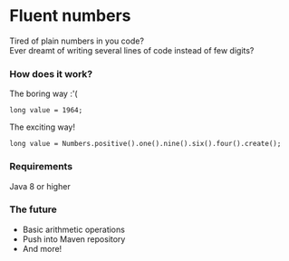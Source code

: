 # Fluent numbers

Tired of plain numbers in you code?  
Ever dreamt of writing several lines of code instead of few digits?  

### How does it work?

The boring way :'(
```
long value = 1964;
```

The exciting way!
```
long value = Numbers.positive().one().nine().six().four().create();
```

### Requirements

Java 8 or higher

### The future

- Basic arithmetic operations
- Push into Maven repository
- And more!
